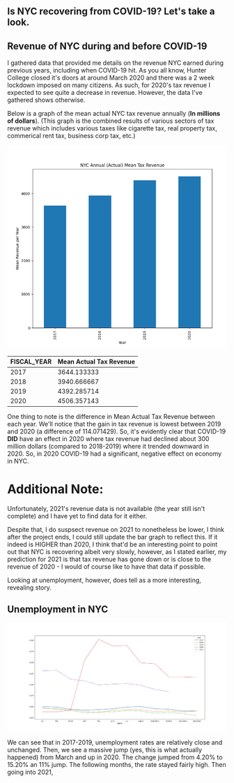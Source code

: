 ## Is NYC recovering from COVID-19? Let's take a look.

## Revenue of NYC during and before COVID-19
I gathered data that provided me details on the revenue NYC earned during previous years, including when COVID-19 hit. As you all know, Hunter College closed it's doors at around March 2020 and there was a 2 week lockdown imposed on many citizens. As such, for 2020's tax revenue I expected to see quite a decrease in revenue. However, the data I've gathered shows otherwise.

Below is a graph of the mean actual NYC tax revenue annually (**In millions of dollars**). (This graph is the combined results of various sectors of tax revenue which includes various taxes like cigarette tax, real property tax, commerical rent tax, business corp tax, etc.)

![Mean Actual NYC Tax Revenue by Year](https://raw.githubusercontent.com/Etam4225/COVID19-NYC-Recovering/main/Mean%20annual%20Revenue%20Yearly.PNG)

| FISCAL_YEAR  | Mean Actual Tax Revenue |
| ------------- | ------------- |
| 2017  | 3644.133333  |
| 2018  | 3940.666667  |
| 2019  | 4392.285714  |
|2020   | 4506.357143  |

One thing to note is the difference in Mean Actual Tax Revenue between each year. We'll notice that the gain in tax revenue is lowest between 2019 and 2020 (a difference of 114.071429). So, it's evidently clear that COVID-19 **DID** have an effect in 2020 where tax revenue had declined about 300 million dollars (compared to 2018-2019) where it trended downward in 2020. So, in 2020 COVID-19 had a significant, negative effect on economy in NYC.

# Additional Note:
Unfortunately, 2021's revenue data is not available (the year still isn't complete) and I have yet to find data for it either.

Despite that, I do suspsect revenue on 2021 to nonetheless be lower, I think after the project ends, I could still update the bar graph to reflect this. If it indeed is HIGHER than 2020, I think that'd be an interesting point to point out that NYC is recovering albeit very slowly, however, as I stated earlier, my prediction for 2021 is that tax revenue has gone down or is close to the revenue of 2020 - I would of course like to have that data if possible.

Looking at unemployment, however, does tell as a more interesting, revealing story.

## Unemployment in NYC

![Unemployment Rates by Year (2017-2021)](https://raw.githubusercontent.com/Etam4225/COVID19-NYC-Recovering/main/Figure_1.png)

We can see that in 2017-2019, unemployment rates are relatively close and unchanged. Then, we see a massive jump (yes, this is what actually happened) from March and up in 2020.
The change jumped from 4.20% to 15.20% an 11% jump. The following months, the rate stayed fairly high. Then going into 2021,

